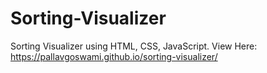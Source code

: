 # Sorting-Visualizer
Sorting Visualizer using HTML, CSS, JavaScript.
View Here: https://pallavgoswami.github.io/sorting-visualizer/
